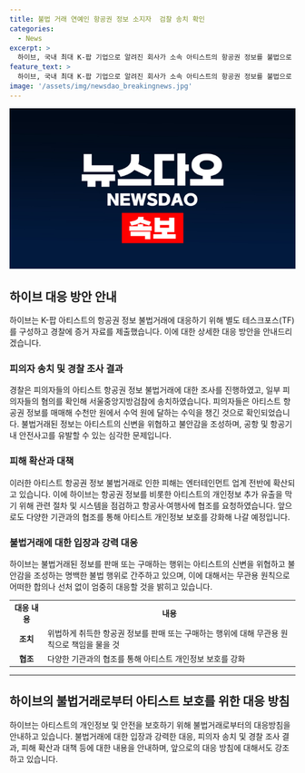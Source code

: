 ```yaml
---
title: 불법 거래 연예인 항공권 정보 소지자  검찰 송치 확인
categories:
  - News
excerpt: >
  하이브, 국내 최대 K-팝 기업으로 알려진 회사가 소속 아티스트의 항공권 정보를 불법으로 취득하고 거래한 혐의로 SNS 계정 운영자들이 경찰 수사를 받고 있다고 밝혔습니다. 회사는 이를 방지하기 위해 지난해부터 특별 테스크포스를 구성한 것으로 전해졌는데, 피의자들이 아티스트의 항공권 정보를 매매해 상당한 이윤을 챙긴 것으로 확인되었습니다. 또한, 불법거래된 정보로 스토킹 행위가 이뤄졌고, 아티스트의 일정에 지장을 주는 등의 피해가 발생했다고 전했습니다. 이러한 사태로 인해 엔터테인먼트 업계 전반에 피해가 확산되고 있으며, 회사는 이에 대해 무관용 원칙을 적용하여 엄중히 대응할 것이라 밝혔습니다. 추가로, 개인정보 유출을 막기 위해 관련 절차와 시스템을 점검할 것이며, 관련 기관과도 적극적으로 협조할 예정이라고 덧붙였습니다.
feature_text: >
  하이브, 국내 최대 K-팝 기업으로 알려진 회사가 소속 아티스트의 항공권 정보를 불법으로 취득하고 거래한 혐의로 SNS 계정 운영자들이 경찰 수사를 받고 있다고 밝혔습니다. 회사는 이를 방지하기 위해 지난해부터 특별 테스크포스를 구성한 것으로 전해졌는데, 피의자들이 아티스트의 항공권 정보를 매매해 상당한 이윤을 챙긴 것으로 확인되었습니다. 또한, 불법거래된 정보로 스토킹 행위가 이뤄졌고, 아티스트의 일정에 지장을 주는 등의 피해가 발생했다고 전했습니다. 이러한 사태로 인해 엔터테인먼트 업계 전반에 피해가 확산되고 있으며, 회사는 이에 대해 무관용 원칙을 적용하여 엄중히 대응할 것이라 밝혔습니다. 추가로, 개인정보 유출을 막기 위해 관련 절차와 시스템을 점검할 것이며, 관련 기관과도 적극적으로 협조할 예정이라고 덧붙였습니다.
image: '/assets/img/newsdao_breakingnews.jpg'
---
```


<p><img src="/assets/img/newsdao_breakingnews.jpg" alt="implanttips 속보" /></p>

<h2>하이브 대응 방안 안내</h2>

<p data-ke-size="size16">하이브는 K-팝 아티스트의 항공권 정보 불법거래에 대응하기 위해 별도 테스크포스(TF)를 구성하고 경찰에 증거 자료를 제출했습니다. 이에 대한 상세한 대응 방안을 안내드리겠습니다.</p>

<h3>피의자 송치 및 경찰 조사 결과</h3>

<p data-ke-size="size16">경찰은 피의자들의 아티스트 항공권 정보 불법거래에 대한 조사를 진행하였고, 일부 피의자들의 혐의를 확인해 서울중앙지방검참에 송치하였습니다. 피의자들은 아티스트 항공권 정보를 매매해 수천만 원에서 수억 원에 달하는 수익을 챙긴 것으로 확인되었습니다. 불법거래된 정보는 아티스트의 신변을 위협하고 불안감을 조성하며, 공항 및 항공기 내 안전사고를 유발할 수 있는 심각한 문제입니다.</p>

<h3>피해 확산과 대책</h3>

<p data-ke-size="size16">이러한 아티스트 항공권 정보 불법거래로 인한 피해는 엔터테인먼트 업계 전반에 확산되고 있습니다. 이에 하이브는 항공권 정보를 비롯한 아티스트의 개인정보 추가 유출을 막기 위해 관련 절차 및 시스템을 점검하고 항공사·여행사에 협조를 요청하였습니다. 앞으로도 다양한 기관과의 협조를 통해 아티스트 개인정보 보호를 강화해 나갈 예정입니다.</p>

<h3>불법거래에 대한 입장과 강력 대응</h3>

<p data-ke-size="size16">하이브는 불법거래된 정보를 판매 또는 구매하는 행위는 아티스트의 신변을 위협하고 불안감을 조성하는 명백한 불법 행위로 간주하고 있으며, 이에 대해서는 무관용 원칙으로 어떠한 합의나 선처 없이 엄중히 대응할 것을 밝히고 있습니다.</p>

<table>
   <tbody>
      <tr>
         <td style="text-align: center; height: 17px;"><b>대응 내용</b></td>
         <td style="text-align: center; height: 17px;"><b>내용</b></td>
      </tr>
      <tr>
         <td style="text-align: center; height: 17px;"><b>조치</b></td>
         <td>위법하게 취득한 항공권 정보를 판매 또는 구매하는 행위에 대해 무관용 원칙으로 책임을 물을 것</td>
      </tr>
      <tr>
         <td style="text-align: center; height: 17px;"><b>협조</b></td>
         <td>다양한 기관과의 협조를 통해 아티스트 개인정보 보호를 강화</td>
      </tr>
   </tbody>
</table>

<hr>

<h2>하이브의 불법거래로부터 아티스트 보호를 위한 대응 방침</h2>

<p data-ke-size="size16">하이브는 아티스트의 개인정보 및 안전을 보호하기 위해 불법거래로부터의 대응방침을 안내하고 있습니다. 불법거래에 대한 입장과 강력한 대응, 피의자 송치 및 경찰 조사 결과, 피해 확산과 대책 등에 대한 내용을 안내하며, 앞으로의 대응 방침에 대해서도 강조하고 있습니다.</p>

